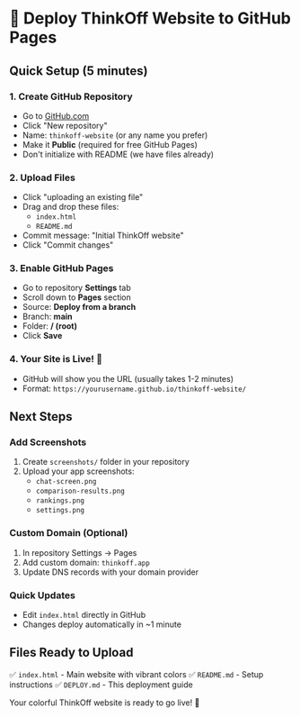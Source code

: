 # 🚀 Deploy ThinkOff Website to GitHub Pages

## Quick Setup (5 minutes)

### 1. Create GitHub Repository
- Go to [GitHub.com](https://github.com)
- Click "New repository"
- Name: `thinkoff-website` (or any name you prefer)
- Make it **Public** (required for free GitHub Pages)
- Don't initialize with README (we have files already)

### 2. Upload Files
- Click "uploading an existing file"
- Drag and drop these files:
  - `index.html`
  - `README.md`
- Commit message: "Initial ThinkOff website"
- Click "Commit changes"

### 3. Enable GitHub Pages
- Go to repository **Settings** tab
- Scroll down to **Pages** section
- Source: **Deploy from a branch**
- Branch: **main**
- Folder: **/ (root)**
- Click **Save**

### 4. Your Site is Live! 🎉
- GitHub will show you the URL (usually takes 1-2 minutes)
- Format: `https://yourusername.github.io/thinkoff-website/`

## Next Steps

### Add Screenshots
1. Create `screenshots/` folder in your repository
2. Upload your app screenshots:
   - `chat-screen.png`
   - `comparison-results.png`
   - `rankings.png`
   - `settings.png`

### Custom Domain (Optional)
1. In repository Settings → Pages
2. Add custom domain: `thinkoff.app`
3. Update DNS records with your domain provider

### Quick Updates
- Edit `index.html` directly in GitHub
- Changes deploy automatically in ~1 minute

## Files Ready to Upload
✅ `index.html` - Main website with vibrant colors
✅ `README.md` - Setup instructions
✅ `DEPLOY.md` - This deployment guide

Your colorful ThinkOff website is ready to go live! 🌈
